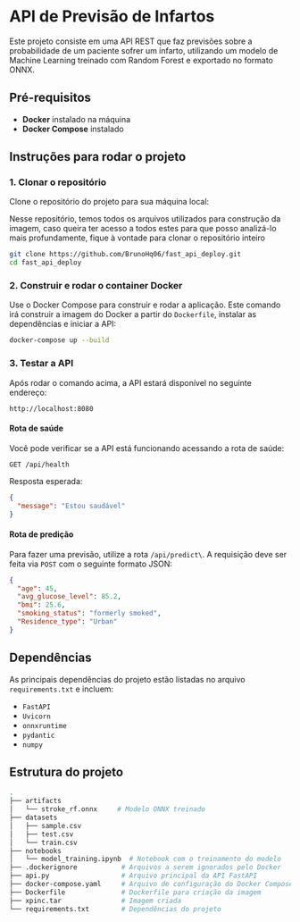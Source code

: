 # API de Previsão de Infartos

Este projeto consiste em uma API REST que faz previsões sobre a probabilidade de um paciente sofrer um infarto, utilizando um modelo de Machine Learning treinado com Random Forest e exportado no formato ONNX.

## Pré-requisitos

- **Docker** instalado na máquina
- **Docker Compose** instalado

## Instruções para rodar o projeto

### 1. Clonar o repositório

Clone o repositório do projeto para sua máquina local:

Nesse repositório, temos todos os arquivos utilizados para construção da imagem, caso queira ter acesso a todos estes para que posso analizá-lo mais profundamente, fique à vontade para clonar o repositório inteiro

```bash
git clone https://github.com/BrunoHq06/fast_api_deploy.git
cd fast_api_deploy
```

### 2. Construir e rodar o container Docker

Use o Docker Compose para construir e rodar a aplicação. Este comando irá construir a imagem do Docker a partir do `Dockerfile`, instalar as dependências e iniciar a API:

```bash
docker-compose up --build
```

### 3. Testar a API

Após rodar o comando acima, a API estará disponível no seguinte endereço:

```
http://localhost:8080
```

#### Rota de saúde

Você pode verificar se a API está funcionando acessando a rota de saúde:

```
GET /api/health
```

Resposta esperada:

```json
{
  "message": "Estou saudável"
}
```

#### Rota de predição

Para fazer uma previsão, utilize a rota `/api/predict\`. A requisição deve ser feita via `POST` com o seguinte formato JSON:

```json
{
  "age": 45,
  "avg_glucose_level": 85.2,
  "bmi": 25.6,
  "smoking_status": "formerly smoked",
  "Residence_type": "Urban"
}
```

## Dependências

As principais dependências do projeto estão listadas no arquivo `requirements.txt` e incluem:

- `FastAPI`
- `Uvicorn`
- `onnxruntime`
- `pydantic`
- `numpy`

## Estrutura do projeto

```bash
.
├── artifacts
│   └── stroke_rf.onnx     # Modelo ONNX treinado
├── datasets
│   ├── sample.csv
│   ├── test.csv
│   └── train.csv
├── notebooks
│   └── model_training.ipynb  # Notebook com o treinamento do modelo
├── .dockerignore           # Arquivos a serem ignorados pelo Docker
├── api.py                  # Arquivo principal da API FastAPI
├── docker-compose.yaml     # Arquivo de configuração do Docker Compose
├── Dockerfile              # Dockerfile para criação da imagem
├── xpinc.tar               # Imagem criada
└── requirements.txt        # Dependências do projeto
```
